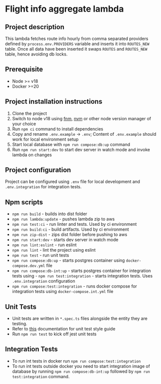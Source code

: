 # Flight info aggregate lambda

## Project description

This lambda fetches route info hourly from comma separated providers defined by `process.env.PROVIDERS` variable and inserts it into `ROUTES_NEW` table. Once all data have been inserted it swaps `ROUTES` and `ROUTES_NEW` table, hence avoiding db locks.

## Prerequisite

- Node >= v18
- Docker >=20

## Project installation instructions

1. Clone the project
1. Switch to node v18 using [fnm](https://github.com/Schniz/fnm), [nvm](https://github.com/nvm-sh/nvm) or other node version manager of your choice
1. Run `npm ci` command to install dependencies
1. Copy and rename `.env.example` -> `.env`; Content of `.env.example` should work for local environment setup
1. Start local database with `npm run compose:db:up` command
1. Run `npm run start:dev` to start dev server in watch mode and invoke lambda on changes

## Project configuration

Project can be configured using `.env` file for local development and `.env.integration` for integration tests.

## Npm scripts

- `npm run build` - builds into dist folder
- `npm run lambda:update` - pushes lambda zip to aws
- `npm run test:ci` - run linter and tests. Used by ci environment
- `npm run build:ci` - build artifacts. Used by ci environment
- `npm run zip-dist` - zips dist folder before pushing to aws
- `npm run start:dev` - starts dev server in watch mode
- `npm run lint:eslint` - run eslint
- `npm run lint` - lint the project using eslint
- `npm run test` - run unit tests
- `npm run compose:db:up` - starts postgres container using `docker-compose.dev.yml` file
- `npm run compose:db-int:up` - starts postgres container for integration tests using - `npm run test:integration` - starts integration tests. Uses `.env.integration` configuration
- `npm run compose:test:integration` - runs docker compose for integration tests using `docker-compose.int.yml` file

## Unit Tests

- Unit tests are written in `*.spec.ts` files alongside the entity they are testing.
- Refer to [this](https://github.com/goldbergyoni/javascript-testing-best-practices) documentation for unit test style guide
- Run `npm run test` to kick off jest unit tests

## Integration Tests

- To run int tests in docker run `npm run compose:test:integration`
- To run int tests outside docker you need to start integration image of database by running `npm run compose:db-int:up` followed by `npm run test:integration` command.
